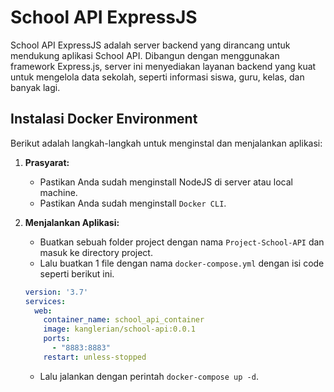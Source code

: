 # School API ExpressJS

School API ExpressJS adalah server backend yang dirancang untuk mendukung aplikasi School API. Dibangun dengan menggunakan framework Express.js, server ini menyediakan layanan backend yang kuat untuk mengelola data sekolah, seperti informasi siswa, guru, kelas, dan banyak lagi.

## Instalasi Docker Environment

Berikut adalah langkah-langkah untuk menginstal dan menjalankan aplikasi:

1. **Prasyarat:**
    - Pastikan Anda sudah menginstall NodeJS di server atau local machine.
    - Pastikan Anda sudah menginstall ```Docker CLI```.

2. **Menjalankan Aplikasi:**
    - Buatkan sebuah folder project dengan nama ```Project-School-API``` dan masuk ke directory project.
    - Lalu buatkan 1 file dengan nama ```docker-compose.yml``` dengan isi code seperti berikut ini.

    ```yml
    version: '3.7'
    services:
      web:
        container_name: school_api_container
        image: kanglerian/school-api:0.0.1
        ports:
          - "8883:8883"
        restart: unless-stopped
    ```

    - Lalu jalankan dengan perintah ```docker-compose up -d```.
